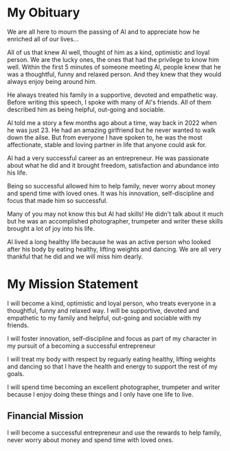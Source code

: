 # My Obituary


We are all here to mourn the passing of Al and to appreciate how he enriched all of our lives...

All of us that knew Al well, thought of him as a kind, optimistic and loyal person. We are the lucky ones, the ones that had the privilege to know him well. Within the first 5 minutes of someone meeting Al, people knew that he was a thoughtful, funny and relaxed person. And they knew that they would always enjoy being around him.

He always treated his family in a supportive, devoted and empathetic way. Before writing this speech, I spoke with many of Al's friends. All of them described him as being helpful, out-going and sociable.

Al told me a story a few months ago about a time, way back in 2022 when he was just 23. He had an amazing girlfriend but he never wanted to walk down the ailse. But from everyone I have spoken to, he was the most affectionate, stable and loving partner in life that anyone could ask for.

Al had a very successful career as an entrepreneur. He was passionate about what he did and it brought freedom, satisfaction and abundance into his life.

Being so successful allowed him to help family, never worry about money and spend time with loved ones. It was his innovation, self-discipline and focus that made him so successful.

Many of you may not know this but Al had skills! He didn't talk about it much but he was an accomplished photographer, trumpeter and writer these skills brought a lot of joy into his life.

Al lived a long healthy life because he was an active person who looked after his body by eating healthy, lifting weights and dancing. We are all very thankful that he did and we will miss him dearly.


# My Mission Statement

I will become a kind, optimistic and loyal person, who treats everyone in a thoughtful, funny and relaxed way.
I will be supportive, devoted and empathetic to my family and helpful, out-going and sociable with my friends.

I will foster innovation, self-discipline and focus as part of my character in my pursuit of a becoming a successful entrepreneur

I will treat my body with respect by reguarly eating healthy, lifting weights and dancing so that I have the health and energy to support the rest of my goals.

I will spend time becoming an excellent photographer, trumpeter and writer because I enjoy doing these things and I only have one life to live.



## Financial Mission
I will become a successful entrepreneur and use the rewards to help family, never worry about money and spend time with loved ones.

